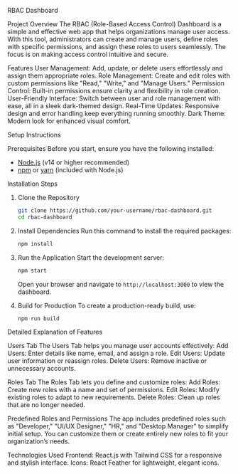 RBAC Dashboard

Project Overview
The RBAC (Role-Based Access Control) Dashboard is a simple and effective web app that helps organizations manage user access. With this tool, administrators can create and manage users, define roles with specific permissions, and assign these roles to users seamlessly. The focus is on making access control intuitive and secure.

 Features
  User Management: Add, update, or delete users effortlessly and assign them appropriate roles.
  Role Management: Create and edit roles with custom permissions like "Read," "Write," and "Manage Users."
  Permission Control: Built-in permissions ensure clarity and flexibility in role creation.
  User-Friendly Interface: Switch between user and role management with ease, all in a sleek dark-themed design.
  Real-Time Updates: Responsive design and error handling keep everything running smoothly.
  Dark Theme: Modern look for enhanced visual comfort.

Setup Instructions

Prerequisites
Before you start, ensure you have the following installed:
- [Node.js](https://nodejs.org/) (v14 or higher recommended)
- [npm](https://www.npmjs.com/) or [yarn](https://yarnpkg.com/) (included with Node.js)

 Installation Steps

1. Clone the Repository
   ```bash
   git clone https://github.com/your-username/rbac-dashboard.git
   cd rbac-dashboard
   ```

2. Install Dependencies
   Run this command to install the required packages:
   ```bash
   npm install
   ```

3. Run the Application
   Start the development server:
   ```bash
   npm start
   ```
   Open your browser and navigate to `http://localhost:3000` to view the dashboard.

4. Build for Production
   To create a production-ready build, use:
   ```bash
   npm run build
   ```



Detailed Explanation of Features

 Users Tab
The Users Tab helps you manage user accounts effectively:
  Add Users: Enter details like name, email, and assign a role.
  Edit Users: Update user information or reassign roles.
  Delete Users: Remove inactive or unnecessary accounts.

 Roles Tab
The Roles Tab lets you define and customize roles:
  Add Roles: Create new roles with a name and set of permissions.
  Edit Roles: Modify existing roles to adapt to new requirements.
  Delete Roles: Clean up roles that are no longer needed.

 Predefined Roles and Permissions
The app includes predefined roles such as "Developer," "UI/UX Designer," "HR," and "Desktop Manager" to simplify initial setup. You can customize them or create entirely new roles to fit your organization’s needs.

Technologies Used
Frontend: React.js with Tailwind CSS for a responsive and stylish interface.
Icons: React Feather for lightweight, elegant icons.




